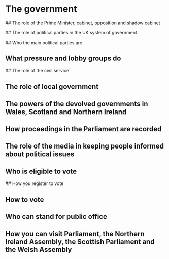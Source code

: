 # The government

## The role of the Prime Minister, cabinet, opposition and shadow cabinet

## The role of political parties in the UK system of government

## Who the main political parties are

## What pressure and lobby groups do

## The role of the civil service

## The role of local government

## The powers of the devolved governments in Wales, Scotland and Northern Ireland

## How proceedings in the Parliament are recorded

## The role of the media in keeping people informed about political issues

## Who is eligible to vote

## How you register to vote

## How to vote

## Who can stand for public office

## How you can visit Parliament, the Northern Ireland Assembly, the Scottish Parliament and the Welsh Assembly